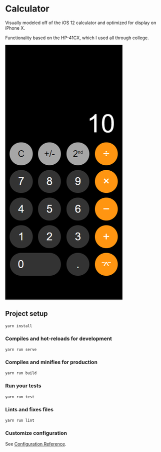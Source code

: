 # Calculator

Visually modeled off of the iOS 12 calculator and optimized for display on iPhone X.

Functionality based on the HP-41CX, which I used all through college.

![](screenshots/screen1.png)

## Project setup
```
yarn install
```

### Compiles and hot-reloads for development
```
yarn run serve
```

### Compiles and minifies for production
```
yarn run build
```

### Run your tests
```
yarn run test
```

### Lints and fixes files
```
yarn run lint
```

### Customize configuration
See [Configuration Reference](https://cli.vuejs.org/config/).
